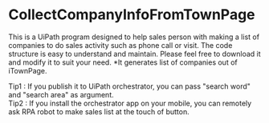 # CollectCompanyInfoFromTownPage
This is a UiPath program designed to help sales person with making a list of companies to do sales activity such as phone call or visit. 
The code structure is easy to understand and maintain. Please feel free to download it and modify it to suit your need. 
*It generates list of companies out of iTownPage.

 Tip1 : If you publish it to UiPath orchestrator, you can pass "search word" and "search area" as argument.  
 Tip2 : If you install the orchestrator app on your mobile, you can remotely ask RPA robot to make sales list at the touch of button. 
